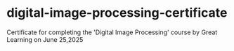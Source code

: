 # digital-image-processing-certificate
Certificate for completing the 'Digital Image Processing' course by Great Learning on June 25,2025
